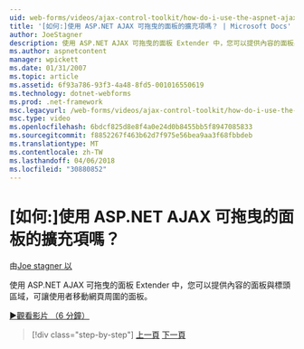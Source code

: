 ```yaml
---
uid: web-forms/videos/ajax-control-toolkit/how-do-i-use-the-aspnet-ajax-draggable-panel-extender
title: '[如何:]使用 ASP.NET AJAX 可拖曳的面板的擴充項嗎？ | Microsoft Docs'
author: JoeStagner
description: 使用 ASP.NET AJAX 可拖曳的面板 Extender 中，您可以提供內容的面板與標頭區域，可讓使用者移動網頁周圍的面板。
ms.author: aspnetcontent
manager: wpickett
ms.date: 01/31/2007
ms.topic: article
ms.assetid: 6f93a786-93f3-4a48-8fd5-001016550619
ms.technology: dotnet-webforms
ms.prod: .net-framework
msc.legacyurl: /web-forms/videos/ajax-control-toolkit/how-do-i-use-the-aspnet-ajax-draggable-panel-extender
msc.type: video
ms.openlocfilehash: 6bdcf825d8e8f4a0e24d0b8455bb5f8947085833
ms.sourcegitcommit: f8852267f463b62d7f975e56bea9aa3f68fbbdeb
ms.translationtype: MT
ms.contentlocale: zh-TW
ms.lasthandoff: 04/06/2018
ms.locfileid: "30880852"
---
```

<a name="how-do-i-use-the-aspnet-ajax-draggable-panel-extender"></a>[如何:]使用 ASP.NET AJAX 可拖曳的面板的擴充項嗎？
====================
由[Joe stagner 以](https://github.com/JoeStagner)

使用 ASP.NET AJAX 可拖曳的面板 Extender 中，您可以提供內容的面板與標頭區域，可讓使用者移動網頁周圍的面板。

[&#9654;觀看影片 （6 分鐘）](https://channel9.msdn.com/Blogs/ASP-NET-Site-Videos/how-do-i-use-the-aspnet-ajax-draggable-panel-extender)

> [!div class="step-by-step"]
> [上一頁](how-do-i-use-the-aspnet-ajax-collapsable-panel-extender.md)
> [下一頁](how-do-i-use-the-aspnet-ajax-dynamicpopulate-extender.md)
